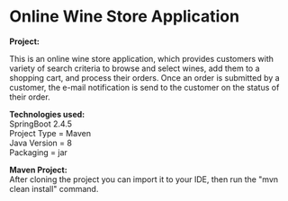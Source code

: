 # Online Wine Store Application

**Project:**

This is an online wine store application, which provides customers with variety of search criteria to browse and select wines, add them to a shopping cart, and process their orders. Once an order is submitted by a customer, the e-mail notification is send to the customer on the status of their order.  

**Technologies used:**  
SpringBoot 2.4.5  
Project Type = Maven  
Java Version = 8  
Packaging = jar  

**Maven Project:**  
After cloning the project you can import it to your IDE, then run the "mvn clean install" command.

